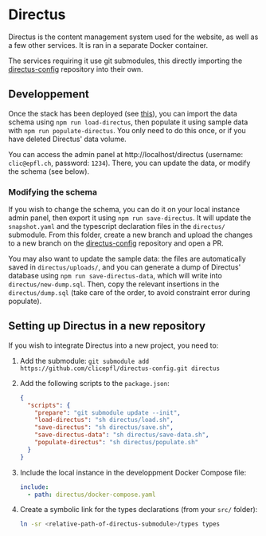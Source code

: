 # Directus

Directus is the content management system used for the website, as well as a few other services. It is ran in a separate Docker container.

The services requiring it use git submodules, this directly importing the [directus-config](https://github.com/clicepfl/directus-config) repository into their own.

## Developpement

Once the stack has been deployed (see [this](../README.md)), you can import the data schema using `npm run load-directus`, then populate it using sample data with `npm run populate-directus`. You only need to do this once, or if you have deleted Directus' data volume.

You can access the admin panel at http://localhost/directus (username: `clic@epfl.ch`, password: `1234`). There, you can update the data, or modify the schema (see below).

### Modifying the schema

If you wish to change the schema, you can do it on your local instance admin panel, then export it using `npm run save-directus`. It will update the `snapshot.yaml` and the typescript declaration files in the `directus/` submodule. From this folder, create a new branch and upload the changes to a new branch on the [directus-config](https://github.com/clicepfl/directus-config) repository and open a PR.

You may also want to update the sample data: the files are automatically saved in `directus/uploads/`, and you can generate a dump of Directus' database using `npm run save-directus-data`, which will write into `directus/new-dump.sql`. Then, copy the relevant insertions in the `directus/dump.sql` (take care of the order, to avoid constraint error during populate).

## Setting up Directus in a new repository

If you wish to integrate Directus into a new project, you need to:

1. Add the submodule: `git submodule add https://github.com/clicepfl/directus-config.git directus`
2. Add the following scripts to the `package.json`:

   ```json
   {
     "scripts": {
       "prepare": "git submodule update --init",
       "load-directus": "sh directus/load.sh",
       "save-directus": "sh directus/save.sh",
       "save-directus-data": "sh directus/save-data.sh",
       "populate-directus": "sh directus/populate.sh"
     }
   }
   ```

3. Include the local instance in the developpment Docker Compose file:
   ```yaml
   include:
     - path: directus/docker-compose.yaml
   ```
4. Create a symbolic link for the types declarations (from your `src/` folder):
   ```sh
   ln -sr <relative-path-of-directus-submodule>/types types
   ```
